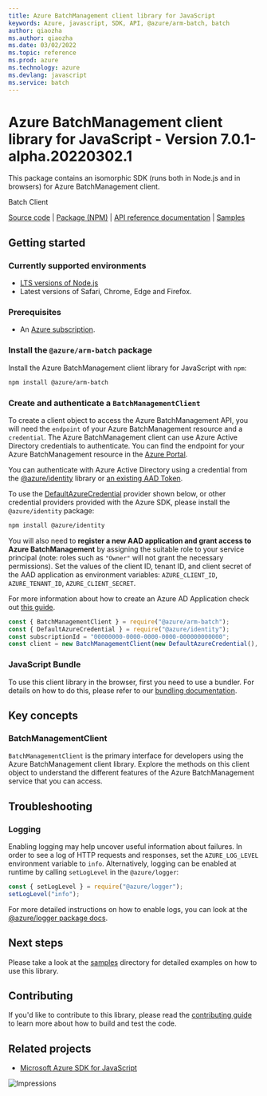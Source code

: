```yaml
---
title: Azure BatchManagement client library for JavaScript
keywords: Azure, javascript, SDK, API, @azure/arm-batch, batch
author: qiaozha
ms.author: qiaozha
ms.date: 03/02/2022
ms.topic: reference
ms.prod: azure
ms.technology: azure
ms.devlang: javascript
ms.service: batch
---
```

# Azure BatchManagement client library for JavaScript - Version 7.0.1-alpha.20220302.1 


This package contains an isomorphic SDK (runs both in Node.js and in browsers) for Azure BatchManagement client.

Batch Client

[Source code](https://github.com/Azure/azure-sdk-for-js/tree/main/sdk/batch/arm-batch) |
[Package (NPM)](https://www.npmjs.com/package/@azure/arm-batch) |
[API reference documentation](https://docs.microsoft.com/javascript/api/@azure/arm-batch) |
[Samples](https://github.com/Azure-Samples/azure-samples-js-management)

## Getting started

### Currently supported environments

- [LTS versions of Node.js](https://nodejs.org/about/releases/)
- Latest versions of Safari, Chrome, Edge and Firefox.

### Prerequisites

- An [Azure subscription][azure_sub].

### Install the `@azure/arm-batch` package

Install the Azure BatchManagement client library for JavaScript with `npm`:

```bash
npm install @azure/arm-batch
```

### Create and authenticate a `BatchManagementClient`

To create a client object to access the Azure BatchManagement API, you will need the `endpoint` of your Azure BatchManagement resource and a `credential`. The Azure BatchManagement client can use Azure Active Directory credentials to authenticate.
You can find the endpoint for your Azure BatchManagement resource in the [Azure Portal][azure_portal].

You can authenticate with Azure Active Directory using a credential from the [@azure/identity][azure_identity] library or [an existing AAD Token](https://github.com/Azure/azure-sdk-for-js/blob/master/sdk/identity/identity/samples/AzureIdentityExamples.md#authenticating-with-a-pre-fetched-access-token).

To use the [DefaultAzureCredential][defaultazurecredential] provider shown below, or other credential providers provided with the Azure SDK, please install the `@azure/identity` package:

```bash
npm install @azure/identity
```

You will also need to **register a new AAD application and grant access to Azure BatchManagement** by assigning the suitable role to your service principal (note: roles such as `"Owner"` will not grant the necessary permissions).
Set the values of the client ID, tenant ID, and client secret of the AAD application as environment variables: `AZURE_CLIENT_ID`, `AZURE_TENANT_ID`, `AZURE_CLIENT_SECRET`.

For more information about how to create an Azure AD Application check out [this guide](https://docs.microsoft.com/azure/active-directory/develop/howto-create-service-principal-portal).

```javascript
const { BatchManagementClient } = require("@azure/arm-batch");
const { DefaultAzureCredential } = require("@azure/identity");
const subscriptionId = "00000000-0000-0000-0000-000000000000";
const client = new BatchManagementClient(new DefaultAzureCredential(), subscriptionId);
```


### JavaScript Bundle
To use this client library in the browser, first you need to use a bundler. For details on how to do this, please refer to our [bundling documentation](https://aka.ms/AzureSDKBundling).

## Key concepts

### BatchManagementClient

`BatchManagementClient` is the primary interface for developers using the Azure BatchManagement client library. Explore the methods on this client object to understand the different features of the Azure BatchManagement service that you can access.

## Troubleshooting

### Logging

Enabling logging may help uncover useful information about failures. In order to see a log of HTTP requests and responses, set the `AZURE_LOG_LEVEL` environment variable to `info`. Alternatively, logging can be enabled at runtime by calling `setLogLevel` in the `@azure/logger`:

```javascript
const { setLogLevel } = require("@azure/logger");
setLogLevel("info");
```

For more detailed instructions on how to enable logs, you can look at the [@azure/logger package docs](https://github.com/Azure/azure-sdk-for-js/tree/main/sdk/core/logger).

## Next steps

Please take a look at the [samples](https://github.com/Azure-Samples/azure-samples-js-management) directory for detailed examples on how to use this library.

## Contributing

If you'd like to contribute to this library, please read the [contributing guide](https://github.com/Azure/azure-sdk-for-js/blob/main/CONTRIBUTING.md) to learn more about how to build and test the code.

## Related projects

- [Microsoft Azure SDK for JavaScript](https://github.com/Azure/azure-sdk-for-js)

![Impressions](https://azure-sdk-impressions.azurewebsites.net/api/impressions/azure-sdk-for-js%2Fsdk%2Fbatch%2Farm-batch%2FREADME.png)

[azure_cli]: https://docs.microsoft.com/cli/azure
[azure_sub]: https://azure.microsoft.com/free/
[azure_sub]: https://azure.microsoft.com/free/
[azure_portal]: https://portal.azure.com
[azure_identity]: https://github.com/Azure/azure-sdk-for-js/tree/main/sdk/identity/identity
[defaultazurecredential]: https://github.com/Azure/azure-sdk-for-js/tree/main/sdk/identity/identity#defaultazurecredential


